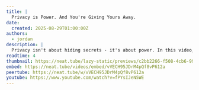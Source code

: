 ```yaml
---
title: |
  Privacy is Power. And You're Giving Yours Away.
date:
  created: 2025-08-29T01:00:00Z
authors:
  - jordan
description: |
  Privacy isn't about hiding secrets - it's about power. In this video, we explain why thinking you "have nothing to hide" is a dangerous misconception, especially in our ever-connected digital age. Taking back your privacy is easier than you might think!
readtime: 4
thumbnail: https://neat.tube/lazy-static/previews/c2bb2266-f508-4cb6-993c-c458585cb230.jpg
embed: https://neat.tube/videos/embed/vVECH95JDrM4pQf8vP612a
peertube: https://neat.tube/w/vVECH95JDrM4pQf8vP612a
youtube: https://www.youtube.com/watch?v=fPYsIJeN5WE
---
```

